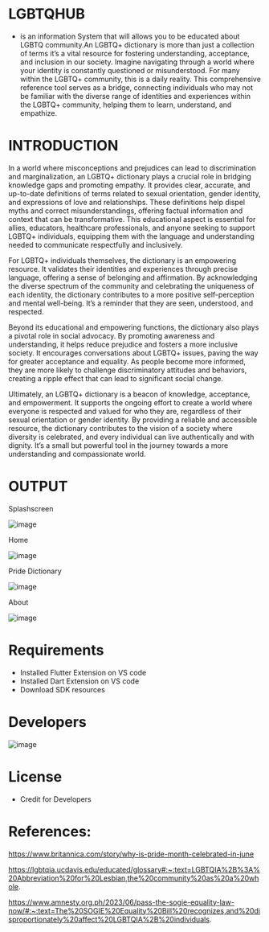 # LGBTQHUB
- is an information System that will allows you to be educated about LGBTQ community.An LGBTQ+ dictionary is more than just a collection of terms it’s a vital resource for fostering understanding, acceptance, and inclusion in our society. Imagine navigating through a world where your identity is constantly questioned or misunderstood. For many within the LGBTQ+ community, this is a daily reality. This comprehensive reference tool serves as a bridge, connecting individuals who may not be familiar with the diverse range of identities and experiences within the LGBTQ+ community, helping them to learn, understand, and empathize.

# INTRODUCTION

In a world where misconceptions and prejudices can lead to discrimination and marginalization, an LGBTQ+ dictionary plays a crucial role in bridging knowledge gaps and promoting empathy. It provides clear, accurate, and up-to-date definitions of terms related to sexual orientation, gender identity, and expressions of love and relationships. These definitions help dispel myths and correct misunderstandings, offering factual information and context that can be transformative. This educational aspect is essential for allies, educators, healthcare professionals, and anyone seeking to support LGBTQ+ individuals, equipping them with the language and understanding needed to communicate respectfully and inclusively.

For LGBTQ+ individuals themselves, the dictionary is an empowering resource. It validates their identities and experiences through precise language, offering a sense of belonging and affirmation. By acknowledging the diverse spectrum of the community and celebrating the uniqueness of each identity, the dictionary contributes to a more positive self-perception and mental well-being. It’s a reminder that they are seen, understood, and respected.

Beyond its educational and empowering functions, the dictionary also plays a pivotal role in social advocacy. By promoting awareness and understanding, it helps reduce prejudice and fosters a more inclusive society. It encourages conversations about LGBTQ+ issues, paving the way for greater acceptance and equality. As people become more informed, they are more likely to challenge discriminatory attitudes and behaviors, creating a ripple effect that can lead to significant social change.

Ultimately, an LGBTQ+ dictionary is a beacon of knowledge, acceptance, and empowerment. It supports the ongoing effort to create a world where everyone is respected and valued for who they are, regardless of their sexual orientation or gender identity. By providing a reliable and accessible resource, the dictionary contributes to the vision of a society where diversity is celebrated, and every individual can live authentically and with dignity. It’s a small but powerful tool in the journey towards a more understanding and compassionate world.

# OUTPUT

Splashscreen

![image](https://github.com/user-attachments/assets/283fc476-38f2-4f45-8c9f-d8eb608253b3)


Home

![image](https://github.com/user-attachments/assets/3079eb57-da1b-4ea4-b47f-838606ed7344)



Pride Dictionary

![image](https://github.com/user-attachments/assets/924d0d12-2888-4aa6-a37a-c745d0fcfb1d)


About

![image](https://github.com/user-attachments/assets/37b5a3cb-ffcc-4156-a536-ba8abad90f83)

# Requirements

- Installed Flutter Extension on VS code
- Installed Dart Extension on VS code
- Download SDK resources

# Developers

![image](https://github.com/user-attachments/assets/b0db5ee8-49b9-4448-ab2c-2bdf078ee55f)

# License

- Credit for Developers


# References: 

https://www.britannica.com/story/why-is-pride-month-celebrated-in-june

https://lgbtqia.ucdavis.edu/educated/glossary#:~:text=LGBTQIA%2B%3A%20Abbreviation%20for%20Lesbian,the%20community%20as%20a%20whole.

https://www.amnesty.org.ph/2023/06/pass-the-sogie-equality-law-now/#:~:text=The%20SOGIE%20Equality%20Bill%20recognizes,and%20disproportionately%20affect%20LGBTQIA%2B%20individuals.
